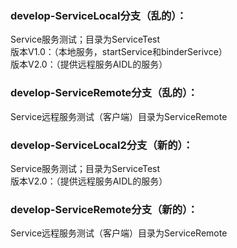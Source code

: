 ### develop-ServiceLocal分支（乱的）： 
Service服务测试；目录为ServiceTest  
版本V1.0：（本地服务，startService和binderSerivce）  
版本V2.0：（提供远程服务AIDL的服务）
	
### develop-ServiceRemote分支（乱的）： 
Service远程服务测试（客户端）目录为ServiceRemote

### develop-ServiceLocal2分支（新的）： 
Service服务测试；目录为ServiceTest  
版本V2.0：（提供远程服务AIDL的服务）

### develop-ServiceRemote分支（新的）： 
Service远程服务测试（客户端）目录为ServiceRemote
